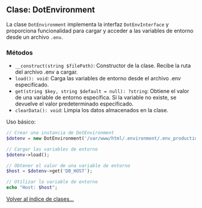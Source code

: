 ## Clase: DotEnvironment

La clase `DotEnvironment` implementa la interfaz `DotEnvInterface` y proporciona funcionalidad para cargar y acceder a las variables de entorno desde un archivo
`.env`.

### Métodos

- `__construct(string $filePath)`: Constructor de la clase. Recibe la ruta del
archivo .env a cargar.
- `load(): void`: Carga las variables de entorno desde el archivo .env
especificado.
- `get(string $key, string $default = null): ?string`: Obtiene el valor de una
variable de entorno específica. Si la variable no existe, se devuelve el valor predeterminado especificado.
- `clearData(): void`: Limpia los datos almacenados en la clase.

Uso básico:

```php
// Crear una instancia de DotEnvironment
$dotenv = new DotEnvironment('/var/www/html/.environment/.env_production');

// Cargar las variables de entorno
$dotenv->load();

// Obtener el valor de una variable de entorno
$host = $dotenv->get('DB_HOST');

// Utilizar la variable de entorno
echo "Host: $host";
```

[Volver al índice de clases...](README.md)

